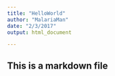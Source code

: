 ```yaml
---
title: "HelloWorld"
author: "MalariaMan"
date: "2/3/2017"
output: html_document

---
```




## This is a markdown file
